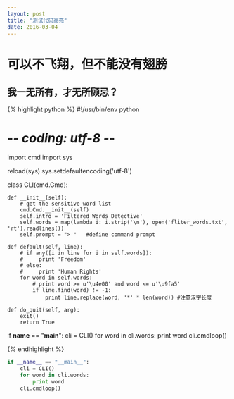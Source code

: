 ```yaml
---
layout: post
title: "测试代码高亮"
date: 2016-03-04
---
```



可以不飞翔，但不能没有翅膀
===


我一无所有，才无所顾忌？
---

{% highlight python %}
#!/usr/bin/env python
# -*- coding: utf-8 -*-

import cmd
import sys

reload(sys)
sys.setdefaultencoding('utf-8')


class CLI(cmd.Cmd):

    def __init__(self):
        # get the sensitive word list
        cmd.Cmd.__init__(self)
        self.intro = 'Filtered Words Detective'
        self.words = map(lambda i: i.strip('\n'), open('fliter_words.txt', 'rt').readlines())
        self.prompt = "> "   #define command prompt

    def default(self, line):
        # if any([i in line for i in self.words]):
        #     print 'Freedom'
        # else:
        #     print 'Human Rights'
        for word in self.words:
            # print word >= u'\u4e00' and word <= u'\u9fa5'
            if line.find(word) != -1:
                print line.replace(word, '*' * len(word)) #注意汉字长度

    def do_quit(self, arg):
        exit()
        return True

if __name__ == "__main__":
    cli = CLI()
    for word in cli.words:
        print word
    cli.cmdloop()

{% endhighlight %}

~~~python
if __name__ == "__main__":
    cli = CLI()
    for word in cli.words:
        print word
    cli.cmdloop()
~~~
